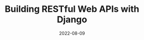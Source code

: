 ---
title: Building RESTful Web APIs with Django
date: '2022-08-09'
skills:
  - Django
issuer: LinkedIn
imageUrl: >-
  https://media.licdn.com/dms/image/C4D1FAQG2YAPUogoeyg/feedshare-document-cover-images_1280/0/1660046136448?e=1696377600&v=beta&t=meBEfjYGxLq-CL8UzmyOfkKxXTNn-RYFQoT88YmnzYM
certificateUrl: >-
  https://www.linkedin.com/learning/certificates/211df2311d11af01ec9c0682c22277434814de6b17d2b3c22f692fd9972e71e1?lipi=urn%3Ali%3Apage%3Ad_flagship3_profile_view_base_certifications_details%3BU0hYEK%2BGSOuXnPjDPk4NzA%3D%3D
---